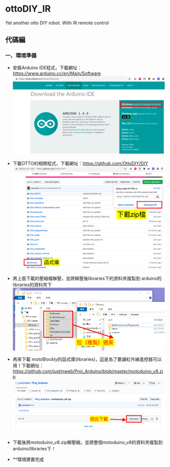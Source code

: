 # ottoDIY_IR
Yet another otto DIY robot.  With IR remote control

## 代碼編
### 一、環境準備
- 安裝Arduino IDE程式，下載網址：https://www.arduino.cc/en/Main/Software  
![arduino_download](images/Arduino_download.png)  

- 下載OTTO的相關程式，下載網址：https://github.com/OttoDIY/DIY   
![github_download](images/github_dowbload.png)  

- 將上面下載的壓縮檔解壓，並將解壓後libraries下的資料夾複製到 arduino的libraries的資料夾下
![Copy libraries](images/Copy_libraries.png)

- 再來下載 motoBlockly的函式庫(libraries)，這是為了要讓紅外線遙控器可以用！下載網址：https://github.com/justinweb/Proj_Arduino/blob/master/motoduino_v8.zip  
![motoduino](images/motoduino_download.png)

- 下載後將motoduino_v8.zip解壓縮，並將整個motoduino_v8的資料夾複製到arduino/libraries下！
- **環境建置完成

